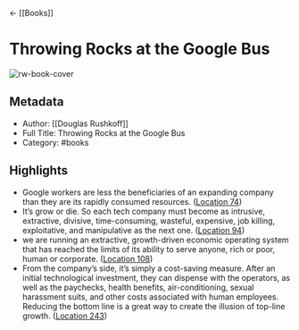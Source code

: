 ← [[Books]]


# Throwing Rocks at the Google Bus
![rw-book-cover](https://images-na.ssl-images-amazon.com/images/I/51LENHNvATL._SL200_.jpg)

## Metadata
- Author: [[Douglas Rushkoff]]
- Full Title: Throwing Rocks at the Google Bus
- Category: #books

## Highlights
- Google workers are less the beneficiaries of an expanding company than they are its rapidly consumed resources. ([Location 74](https://readwise.io/to_kindle?action=open&asin=B00Z8VTKBQ&location=74))
- It’s grow or die. So each tech company must become as intrusive, extractive, divisive, time-consuming, wasteful, expensive, job killing, exploitative, and manipulative as the next one. ([Location 94](https://readwise.io/to_kindle?action=open&asin=B00Z8VTKBQ&location=94))
- we are running an extractive, growth-driven economic operating system that has reached the limits of its ability to serve anyone, rich or poor, human or corporate. ([Location 108](https://readwise.io/to_kindle?action=open&asin=B00Z8VTKBQ&location=108))
- From the company’s side, it’s simply a cost-saving measure. After an initial technological investment, they can dispense with the operators, as well as the paychecks, health benefits, air-conditioning, sexual harassment suits, and other costs associated with human employees. Reducing the bottom line is a great way to create the illusion of top-line growth. ([Location 243](https://readwise.io/to_kindle?action=open&asin=B00Z8VTKBQ&location=243))
